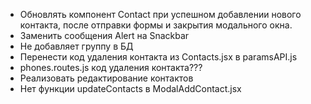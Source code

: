 -  Обновлять компонент Contact при успешном добавлении нового контакта, после отправки формы и закрытия модального окна.
-  Заменить сообщения Alert на Snackbar
-  Не добавляет группу в БД
-  Перенести код удаления контакта из Contacts.jsx в paramsAPI.js
-  phones.routes.js код удаления контакта???
-  Реализовать редактирование контактов
-  Нет функции updateContacts в ModalAddContact.jsx
